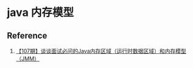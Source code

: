 # java 内存模型

## Reference

1. [【107期】谈谈面试必问的Java内存区域（运行时数据区域）和内存模型（JMM）](https://zhuanlan.zhihu.com/p/148609142)
